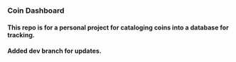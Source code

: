 ### Coin Dashboard
#### This repo is for a personal project for cataloging coins into a database for tracking.

#### Added dev branch for updates.
